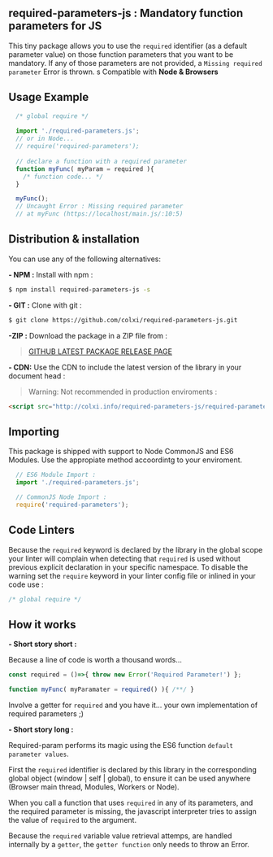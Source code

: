 ## required-parameters-js : Mandatory function parameters for JS

This tiny package allows you to use the `required` identifier (as a default parameter value) on those function parameters that you want to be mandatory. If any of those parameters are not provided, a `Missing required parameter` Error is thrown. 
s
Compatible with **Node & Browsers**

## Usage Example 
```javascript
  /* global require */
  
  import './required-parameters.js'; 
  // or in Node...
  // require('required-parameters');
  
  // declare a function with a required parameter
  function myFunc( myParam = required ){
    /* function code... */
  }

  myFunc();
  // Uncaught Error : Missing required parameter 
  // at myFunc (https://localhost/main.js/:10:5)
```

## Distribution & installation 
You can use any of the following alternatives:

**- NPM :**  Install with npm :
```bash
$ npm install required-parameters-js -s
```

**- GIT :** Clone with git :
```bash
$ git clone https://github.com/colxi/required-parameters-js.git
```

**-ZIP :**  Download the package in a ZIP file from :
> [GITHUB LATEST PACKAGE RELEASE PAGE](https://github.com/colxi/required-parameters-js/releases/latest) 

**- CDN:** Use the CDN to include the latest version of the library in your document head :
> Warning: Not recommended in production enviroments :
```html
<script src="http://colxi.info/required-parameters-js/required-parameters.js">
```

## Importing

This package is shipped with support to Node CommonJS and ES6 Modules. Use the appropiate method accoordintg to your enviroment.
```javascript
  // ES6 Module Import : 
  import './required-parameters.js'; 

  // CommonJS Node Import :
  require('required-parameters');
```

## Code Linters
Because the `required` keyword is declared by the library in the global scope your linter will complain when detecting that `required` is used without previous explicit declaration in your specific namespace. To disable the warning set the `require` keyword in your linter config file or inlined in your code use :

```javascript
/* global require */
```

## How it works

**- Short story short :**

Because a line of code is worth a thousand words...

```javascript
const required = ()=>{ throw new Error('Required Parameter!') };

function myFunc( myParamater = required() ){ /**/ }
```
Involve a getter for `required` and you have it... your own implementation of required parameters ;) 

**- Short story long :**

Required-param performs its magic using the ES6 function `default parameter values`.

First the `required` identifier is declared by this library in the corresponding global object (window | self | global), to ensure it can be used anywhere (Browser main thread, Modules, Workers or Node).

When you call a function that uses `required` in any of its parameters, and the required parameter is missing, the javascript interpreter tries to assign the value of `required` to the argument.

Because the `required` variable value retrieval attemps, are handled internally by a `getter`, the `getter function` only needs to throw an Error.